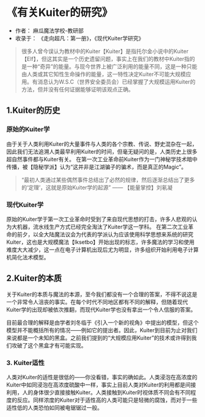 # 《有关Kuiter的研究》

- 作者： 麻瓜魔法学校-教研部
- 收录于： 《走向超凡：第一册》，《现代Kuiter学研究》

> 很多人曾今误认为教材中的Kuiter【Kuiter】是指托尔金小说中的Kuiter【Elf】，但这其实是一个历史遗留问题，事实上在我们的教材中Kuiter指的是一种“奇异”的能量。与现今世界上被广泛利用的能量不同，这是一种只能由人类或其它知性生命操作的能量，这一特性决定Kuiter不可能大规模应用。有消息认为W.S.C（世界安全委员会）已经掌握了大规模运用Kuiter的方法，但并没有任何证据能够证明该观点正确。

## 1.Kuiter的历史

### 原始的Kuiter学

由于关于人类利用Kuiter的大量事件与人类的各个宗教、传说、野史混杂在一起，因此我们无法追溯人类最早利用Kuiter的时间，但毫无疑问的是，人类历史上很多超自然事件都与Kuiter有关。
在第一次工业革命前Kuiter作为一门神秘学技术暗中传播，被【隐秘学派】认为“这并非是江湖骗子的骗术，而是真正的Magic”。

> “最初人类通过某些偶然事件总结出了必然的规律，然后逐渐总结出了更多的‘定理’，这就是原始Kuiter学的起源” —— 【能量掌控】刘氡凝

### 现代Kuiter学

原始的Kuiter学于第一次工业革命时受到了来自现代思想的打击，许多人悲观的认为大机器，流水线生产方式已经完全淘汰了Kuiter学这一学科。
在第二次工业革命的前夕，以全大陆魔法议会为代表的学派认为应该使用科学思想来系统的研究Kuiter，这也是大规模魔法【Iksetbo】开始出现的标志，许多魔法的学习和使用难度大大减少，这一点在电子计算机出现后尤为明显，许多组织开始利用电子计算机简化法术模型。

## 2.Kuiter的本质

关于Kuiter的本质与魔法的本源，至今我们都没有一个合理的答案，不得不说这是一个非常令人沮丧的事实。在每个时代不同地区都有不同的解释，但随着现代Kuiter学的出现却被依次推翻，而现代Kuiter学也没有拿出一个令人信服的答案。

目前最合理的解释是由学者刘冬临于《引入一个新的视角》中提出的模型，但这个模型并不能概括所有的情况——例如它的提出者。因此，Kuiter到目前为止对我们来说都是一个未知的黑盒。之前我们提到的“大规模应用Kuiter”的技术或许得到我们攻破了这个黑盒才有可能实现。

### 3. Kuiter适性

人类对Kuiter的适性是很低的——你没看错，事实的确如此。人类浸泡在高浓度的Kuiter中如同浸泡在高浓度硫酸中一样，事实上目前人类对Kuiter的利用都是间接利用，人的身体很少直接接触Kuiter。人类接触到Kuiter时视体质不同会有不同程度的反应。同样浓度的Kuiter对于适性高的人类可能只是轻微的腐蚀，而对于一些适性低的人类恐怕如同被电锯锯过一般。
